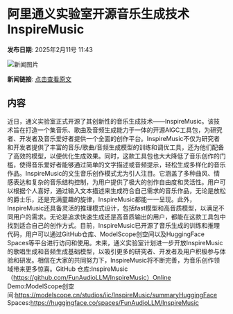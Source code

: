 # 阿里通义实验室开源音乐生成技术InspireMusic

**发布日期**: 2025年2月11号 11:43

![新闻图片](https://pic.chinaz.com/picmap/thumb/201812141716293776_7.jpg)

**新闻链接**: [点击查看原文](https://www.aibase.com/zh/news/15252)

## 内容

近日，通义实验室正式开源了其创新性的音乐生成技术——InspireMusic。该技术旨在打造一个集音乐、歌曲及音频生成能力于一体的开源AIGC工具包，为研究者、开发者及音乐爱好者提供一个全面的创作平台。InspireMusic不仅为研究者和开发者提供了丰富的音乐/歌曲/音频生成模型的训练和调优工具，还为他们配备了高效的模型，以便优化生成效果。同时，这款工具包也大大降低了音乐创作的门槛，使得音乐爱好者能够通过简单的文字描述或音频提示，轻松生成多样化的音乐作品。InspireMusic的文生音乐创作模式尤为引人注目。它涵盖了多种曲风、情感表达和复杂的音乐结构控制，为用户提供了极大的创作自由度和灵活性。用户可以根据个人喜好，通过输入文本描述来生成符合自己需求的音乐作品，无论是放松的爵士乐，还是充满童趣的旋律，InspireMusic都能一一呈现。此外，InspireMusic还具备灵活的推理模式设计，包括fast模型和高音质模型，以满足不同用户的需求。无论是追求快速生成还是高音质输出的用户，都能在这款工具包中找到适合自己的创作方式。目前，InspireMusic已开源了音乐生成的训练和推理代码，用户可以通过GitHub仓库、ModelScope创空间以及HuggingFace Spaces等平台进行访问和使用。未来，通义实验室计划进一步开放InspireMusic的歌唱生成和音频生成基础模型，以吸引更多的研究者、开发者及用户积极参与体验和研发。相信在大家的共同努力下，InspireMusic将不断完善，为音乐创作领域带来更多惊喜。GitHub 仓库:InspireMusic（https://github.com/FunAudioLLM/InspireMusic）Online Demo:ModelScope创空间:https://modelscope.cn/studios/iic/InspireMusic/summaryHuggingFace Spaces:https://huggingface.co/spaces/FunAudioLLM/InspireMusic
